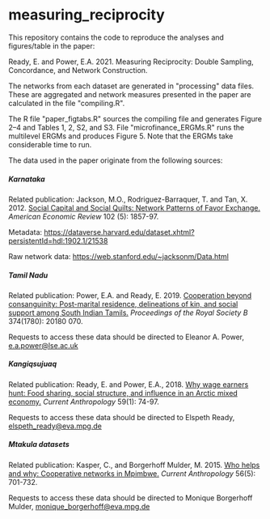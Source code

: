 # measuring_reciprocity

This repository contains the code to reproduce the analyses and figures/table in the paper:

Ready, E. and Power, E.A. 2021. Measuring Reciprocity: Double Sampling, Concordance, and Network Construction.

The networks from each dataset are generated in "processing" data files. These are aggregated and network measures presented in the paper are calculated in the file "compiling.R". 

The R file "paper_figtabs.R" sources the compiling file and generates Figure 2–4 and Tables 1, 2, S2, and S3. File "microfinance_ERGMs.R" runs the multilevel ERGMs and produces Figure 5. Note that the ERGMs take considerable time to run.

The data used in the paper originate from the following sources:

##### Karnataka

Related publication: Jackson, M.O., Rodriguez-Barraquer, T. and Tan, X. 2012. [Social Capital and Social Quilts: Network Patterns of Favor Exchange.](https://www.aeaweb.org/articles?id=10.1257/aer.102.5.1857) *American Economic Review* 102 (5): 1857-97.

Metadata: https://dataverse.harvard.edu/dataset.xhtml?persistentId=hdl:1902.1/21538

Raw network data: https://web.stanford.edu/~jacksonm/Data.html

##### Tamil Nadu

Related publication: Power, E.A. and Ready, E. 2019. [Cooperation beyond consanguinity: Post-marital residence, delineations of kin, and social support among South Indian Tamils.](https://royalsocietypublishing.org/doi/10.1098/rstb.2018.0070) *Proceedings of the Royal Society B* 374(1780): 20180 070.

Requests to access these data should be directed to Eleanor A. Power, e.a.power@lse.ac.uk

##### Kangiqsujuaq

Related publication:  Ready, E. and Power, E.A., 2018. [Why wage earners hunt: Food sharing, social structure, and influence in an Arctic mixed economy.](https://www.journals.uchicago.edu/doi/full/10.1086/696018) *Current Anthropology* 59(1): 74-97.

Requests to access these data should be directed to Elspeth Ready, elspeth_ready@eva.mpg.de

##### Mtakula datasets

Related publication: Kasper, C., and Borgerhoff Mulder, M. 2015. [Who helps and why: Cooperative networks in Mpimbwe.](https://www.jstor.org/stable/10.1086/683024?origin=JSTOR-pdf&seq=1#metadata_info_tab_contents) *Current Anthropology* 56(5): 701-732.

Requests to access these data should be directed to Monique Borgerhoff Mulder, monique_borgerhoff@eva.mpg.de
